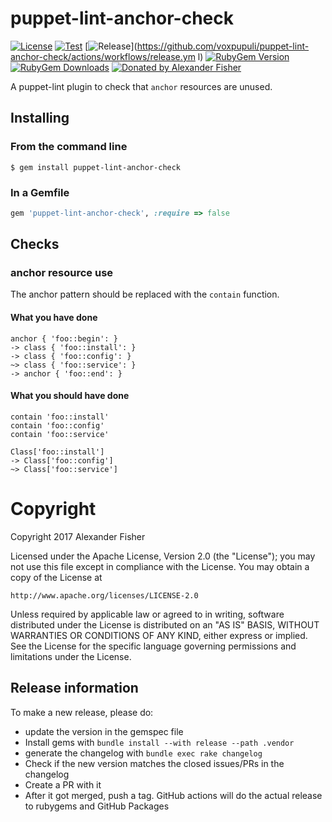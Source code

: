 puppet-lint-anchor-check
========================

[![License](https://img.shields.io/github/license/voxpupuli/puppet-lint-anchor-check.svg)](https://github.com/voxpupuli/puppet-lint-anchor-check/blob/master/LICENSE)
[![Test](https://github.com/voxpupuli/puppet-lint-anchor-check/actions/workflows/test.yml/badge.svg)](https://github.com/voxpupuli/puppet-lint-anchor-check/actions/workflows/test.yml)
[![Release](https://github.com/voxpupuli/puppet-lint-anchor-check/actions/workflows/release.yml/badge.svg)](https://github.com/voxpupuli/puppet-lint-anchor-check/actions/workflows/release.ym
l)
[![RubyGem Version](https://img.shields.io/gem/v/puppet-lint-anchor-check.svg)](https://rubygems.org/gems/puppet-lint-anchor-check)
[![RubyGem Downloads](https://img.shields.io/gem/dt/puppet-lint-anchor-check.svg)](https://rubygems.org/gems/puppet-lint-anchor-check)
[![Donated by Alexander Fisher](https://img.shields.io/badge/donated%20by-Alexander%20Fisher-fb7047.svg)](#copyright)

A puppet-lint plugin to check that `anchor` resources are unused.

## Installing

### From the command line

```shell
$ gem install puppet-lint-anchor-check
```

### In a Gemfile

```ruby
gem 'puppet-lint-anchor-check', :require => false
```

## Checks

### anchor resource use

The anchor pattern should be replaced with the `contain` function.

#### What you have done

```puppet
anchor { 'foo::begin': }
-> class { 'foo::install': }
-> class { 'foo::config': }
~> class { 'foo::service': }
-> anchor { 'foo::end': }
```

#### What you should have done

```puppet
contain 'foo::install'
contain 'foo::config'
contain 'foo::service'

Class['foo::install']
-> Class['foo::config']
~> Class['foo::service']
```

# Copyright

Copyright 2017 Alexander Fisher

Licensed under the Apache License, Version 2.0 (the "License");
you may not use this file except in compliance with the License.
You may obtain a copy of the License at

    http://www.apache.org/licenses/LICENSE-2.0

Unless required by applicable law or agreed to in writing, software
distributed under the License is distributed on an "AS IS" BASIS,
WITHOUT WARRANTIES OR CONDITIONS OF ANY KIND, either express or implied.
See the License for the specific language governing permissions and
limitations under the License.

## Release information

To make a new release, please do:
* update the version in the gemspec file
* Install gems with `bundle install --with release --path .vendor`
* generate the changelog with `bundle exec rake changelog`
* Check if the new version matches the closed issues/PRs in the changelog
* Create a PR with it
* After it got merged, push a tag. GitHub actions will do the actual release to rubygems and GitHub Packages
